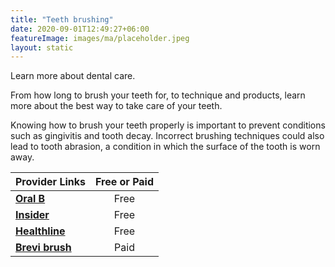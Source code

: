 ```yaml
---
title: "Teeth brushing"
date: 2020-09-01T12:49:27+06:00
featureImage: images/ma/placeholder.jpeg
layout: static
---
```


Learn more about dental care.

From how long to brush your teeth for, to technique and products, learn more about the best way to take care of your teeth.

Knowing how to brush your teeth properly is important to prevent conditions such as gingivitis and tooth decay. Incorrect brushing techniques could also lead to tooth abrasion, a condition in which the surface of the tooth is worn away.

| Provider Links      | Free or Paid  |  
| :-----------          | :--------------:      |  
| [**Oral B**](https://www.oralb.co.uk/en-gb/oral-health/why-oral-b/electric-toothbrushes/how-to-brush-teeth-properly) | Free | 
| [**Insider**](https://www.insider.com/guides/health/best-toothpaste) | Free | 
| [**Healthline**](https://www.healthline.com/health/dental-and-oral-health/best-practices-for-healthy-teeth) | Free | 
| [**Brevi brush**](https://brevibrush.com/) | Paid | 
  

<br/><br/>






